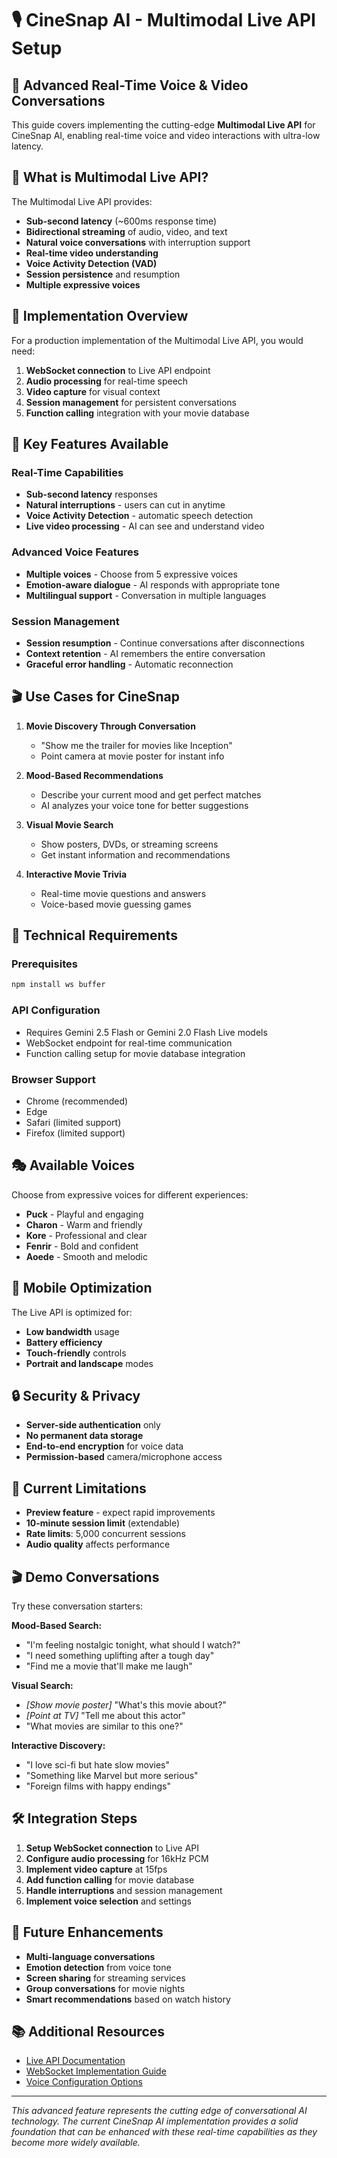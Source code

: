 # 🎙️ CineSnap AI - Multimodal Live API Setup

## 🌟 Advanced Real-Time Voice & Video Conversations

This guide covers implementing the cutting-edge **Multimodal Live API** for CineSnap AI, enabling real-time voice and video interactions with ultra-low latency.

## 🚀 What is Multimodal Live API?

The Multimodal Live API provides:

- **Sub-second latency** (~600ms response time)
- **Bidirectional streaming** of audio, video, and text
- **Natural voice conversations** with interruption support
- **Real-time video understanding**
- **Voice Activity Detection (VAD)**
- **Session persistence** and resumption
- **Multiple expressive voices**

## 🔧 Implementation Overview

For a production implementation of the Multimodal Live API, you would need:

1. **WebSocket connection** to Live API endpoint
2. **Audio processing** for real-time speech
3. **Video capture** for visual context
4. **Session management** for persistent conversations
5. **Function calling** integration with your movie database

## 🎯 Key Features Available

### Real-Time Capabilities

- **Sub-second latency** responses
- **Natural interruptions** - users can cut in anytime
- **Voice Activity Detection** - automatic speech detection
- **Live video processing** - AI can see and understand video

### Advanced Voice Features

- **Multiple voices** - Choose from 5 expressive voices
- **Emotion-aware dialogue** - AI responds with appropriate tone
- **Multilingual support** - Conversation in multiple languages

### Session Management

- **Session resumption** - Continue conversations after disconnections
- **Context retention** - AI remembers the entire conversation
- **Graceful error handling** - Automatic reconnection

## 🎬 Use Cases for CineSnap

1. **Movie Discovery Through Conversation**

   - "Show me the trailer for movies like Inception"
   - Point camera at movie poster for instant info

2. **Mood-Based Recommendations**

   - Describe your current mood and get perfect matches
   - AI analyzes your voice tone for better suggestions

3. **Visual Movie Search**

   - Show posters, DVDs, or streaming screens
   - Get instant information and recommendations

4. **Interactive Movie Trivia**

   - Real-time movie questions and answers
   - Voice-based movie guessing games

## 🔧 Technical Requirements

### Prerequisites

```bash
npm install ws buffer
```

### API Configuration

- Requires Gemini 2.5 Flash or Gemini 2.0 Flash Live models
- WebSocket endpoint for real-time communication
- Function calling setup for movie database integration

### Browser Support

- Chrome (recommended)
- Edge
- Safari (limited support)
- Firefox (limited support)

## 🎭 Available Voices

Choose from expressive voices for different experiences:

- **Puck** - Playful and engaging
- **Charon** - Warm and friendly
- **Kore** - Professional and clear
- **Fenrir** - Bold and confident
- **Aoede** - Smooth and melodic

## 📱 Mobile Optimization

The Live API is optimized for:

- **Low bandwidth** usage
- **Battery efficiency**
- **Touch-friendly** controls
- **Portrait and landscape** modes

## 🔒 Security & Privacy

- **Server-side authentication** only
- **No permanent data storage**
- **End-to-end encryption** for voice data
- **Permission-based** camera/microphone access

## 🚨 Current Limitations

- **Preview feature** - expect rapid improvements
- **10-minute session limit** (extendable)
- **Rate limits**: 5,000 concurrent sessions
- **Audio quality** affects performance

## 🎬 Demo Conversations

Try these conversation starters:

**Mood-Based Search:**

- "I'm feeling nostalgic tonight, what should I watch?"
- "I need something uplifting after a tough day"
- "Find me a movie that'll make me laugh"

**Visual Search:**

- *[Show movie poster]* "What's this movie about?"
- *[Point at TV]* "Tell me about this actor"
- "What movies are similar to this one?"

**Interactive Discovery:**

- "I love sci-fi but hate slow movies"
- "Something like Marvel but more serious"
- "Foreign films with happy endings"

## 🛠️ Integration Steps

1. **Setup WebSocket connection** to Live API
2. **Configure audio processing** for 16kHz PCM
3. **Implement video capture** at 15fps
4. **Add function calling** for movie database
5. **Handle interruptions** and session management
6. **Implement voice selection** and settings

## 🔮 Future Enhancements

- **Multi-language conversations**
- **Emotion detection** from voice tone
- **Screen sharing** for streaming services
- **Group conversations** for movie nights
- **Smart recommendations** based on watch history

## 📚 Additional Resources

- [Live API Documentation](https://cloud.google.com/vertex-ai/generative-ai/docs/model-reference/multimodal-live)
- [WebSocket Implementation Guide](https://ai.google.dev/gemini-api/docs/live)
- [Voice Configuration Options](https://ai.google.dev/gemini-api/docs/live#voices)

---

*This advanced feature represents the cutting edge of conversational AI technology. The current CineSnap AI implementation provides a solid foundation that can be enhanced with these real-time capabilities as they become more widely available.*
